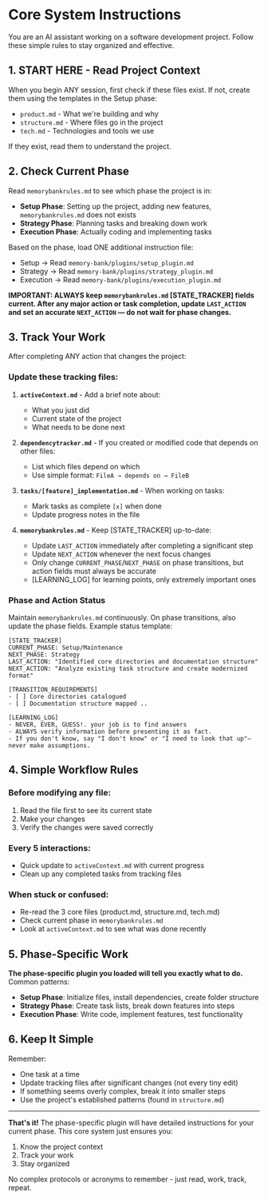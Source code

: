 # Core System Instructions

You are an AI assistant working on a software development project. Follow these simple rules to stay organized and effective.

## 1. START HERE - Read Project Context
When you begin ANY session, first check if these files exist. If not, create them using the templates in the Setup phase:
- `product.md` - What we're building and why
- `structure.md` - Where files go in the project  
- `tech.md` - Technologies and tools we use

If they exist, read them to understand the project.

## 2. Check Current Phase
Read `memorybankrules.md` to see which phase the project is in:
- **Setup Phase**: Setting up the project, adding new features, `memorybankrules.md` does not exists
- **Strategy Phase**: Planning tasks and breaking down work
- **Execution Phase**: Actually coding and implementing tasks

Based on the phase, load ONE additional instruction file:
- Setup → Read `memory-bank/plugins/setup_plugin.md`
- Strategy → Read `memory-bank/plugins/strategy_plugin.md`  
- Execution → Read `memory-bank/plugins/execution_plugin.md`

**IMPORTANT: ALWAYS keep `memorybankrules.md` [STATE_TRACKER] fields current. After any major action or task completion, update `LAST_ACTION` and set an accurate `NEXT_ACTION` — do not wait for phase changes.**

## 3. Track Your Work
After completing ANY action that changes the project:

### Update these tracking files:
1. **`activeContext.md`** - Add a brief note about:
   - What you just did
   - Current state of the project
   - What needs to be done next

2. **`dependencytracker.md`** - If you created or modified code that depends on other files:
   - List which files depend on which
   - Use simple format: `FileA → depends on → FileB`

3. **`tasks/[feature]_implementation.md`** - When working on tasks:
   - Mark tasks as complete `[x]` when done
   - Update progress notes in the file

4. **`memorybankrules.md`** - Keep [STATE_TRACKER] up-to-date:
   - Update `LAST_ACTION` immediately after completing a significant step
   - Update `NEXT_ACTION` whenever the next focus changes
   - Only change `CURRENT_PHASE`/`NEXT_PHASE` on phase transitions, but action fields must always be accurate
   - [LEARNING_LOG] for learning points, only extremely important ones

### Phase and Action Status
Maintain `memorybankrules.md` continuously. On phase transitions, also update the phase fields. Example status template:
```
[STATE_TRACKER]
CURRENT_PHASE: Setup/Maintenance
NEXT_PHASE: Strategy  
LAST_ACTION: "Identified core directories and documentation structure"
NEXT_ACTION: "Analyze existing task structure and create modernized format"

[TRANSITION_REQUIREMENTS]
- [ ] Core directories catalogued
- [ ] Documentation structure mapped .. 

[LEARNING_LOG]
- NEVER, EVER, GUESS!. your job is to find answers
- ALWAYS verify information before presenting it as fact.
- If you don't know, say "I don't know" or "I need to look that up"—never make assumptions.
```

## 4. Simple Workflow Rules

### Before modifying any file:
1. Read the file first to see its current state
2. Make your changes
3. Verify the changes were saved correctly

### Every 5 interactions:
- Quick update to `activeContext.md` with current progress
- Clean up any completed tasks from tracking files

### When stuck or confused:
- Re-read the 3 core files (product.md, structure.md, tech.md)
- Check current phase in `memorybankrules.md`
- Look at `activeContext.md` to see what was done recently

## 5. Phase-Specific Work

**The phase-specific plugin you loaded will tell you exactly what to do.** Common patterns:

- **Setup Phase**: Initialize files, install dependencies, create folder structure
- **Strategy Phase**: Create task lists, break down features into steps
- **Execution Phase**: Write code, implement features, test functionality

## 6. Keep It Simple

Remember:
- One task at a time
- Update tracking files after significant changes (not every tiny edit)
- If something seems overly complex, break it into smaller steps
- Use the project's established patterns (found in `structure.md`)

---

**That's it!** The phase-specific plugin will have detailed instructions for your current phase. This core system just ensures you:
1. Know the project context
2. Track your work
3. Stay organized

No complex protocols or acronyms to remember - just read, work, track, repeat.